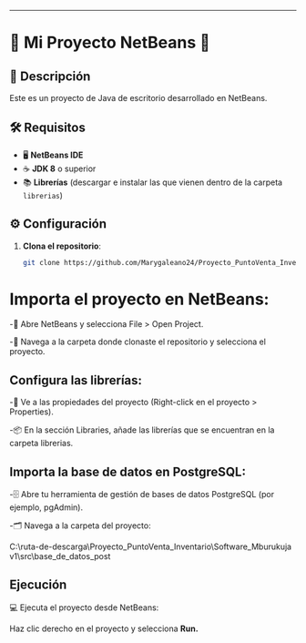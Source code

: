 ---

# 🌟 **Mi Proyecto NetBeans** 🌟

## 📄 **Descripción**

Este es un proyecto de Java de escritorio desarrollado en NetBeans.

## 🛠️ **Requisitos**

- 🖥️ **NetBeans IDE**
- ☕ **JDK 8** o superior
- 📚 **Librerías** (descargar e instalar las que vienen dentro de la carpeta `librerias`)

## ⚙️ **Configuración**

1. **Clona el repositorio**:

   ```bash
   git clone https://github.com/Marygaleano24/Proyecto_PuntoVenta_Inventario.git


# **Importa el proyecto en NetBeans:**

-📂 Abre NetBeans y selecciona File > Open Project.

-📁 Navega a la carpeta donde clonaste el repositorio y selecciona el proyecto.


## **Configura las librerías**:

-🔧 Ve a las propiedades del proyecto (Right-click en el proyecto > Properties).

-📦 En la sección Libraries, añade las librerías que se encuentran en la carpeta librerias.


## **Importa la base de datos en PostgreSQL:**

-🗄️ Abre tu herramienta de gestión de bases de datos PostgreSQL (por ejemplo, pgAdmin).

-🗂️ Navega a la carpeta del proyecto:

C:\ruta-de-descarga\Proyecto_PuntoVenta_Inventario\Software_Mburukuja v1\src\base_de_datos_post


## **Ejecución**

💻 Ejecuta el proyecto desde NetBeans:

Haz clic derecho en el proyecto y selecciona **Run.**


